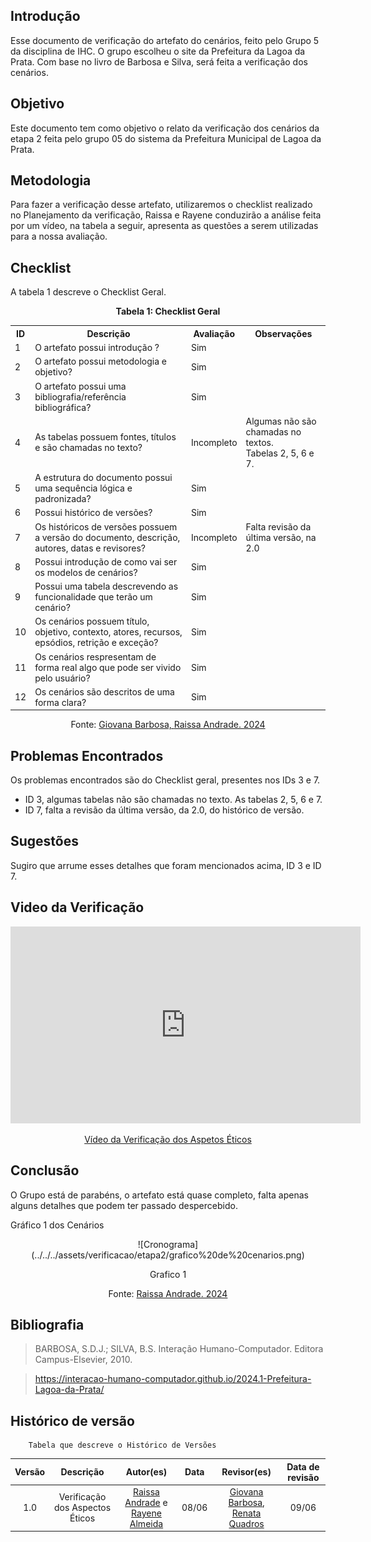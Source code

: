 ## Introdução 
Esse documento de verificação do artefato do cenários, feito pelo Grupo 5 da disciplina de IHC. O grupo escolheu o site da Prefeitura da Lagoa da Prata. Com base no livro de Barbosa e Silva, será feita a verificação dos cenários.
## Objetivo 
Este documento tem como objetivo o relato da verificação dos cenários da etapa 2 feita pelo grupo 05 do sistema da Prefeitura Municipal de Lagoa da Prata.
## Metodologia 
Para fazer a verificação desse artefato, utilizaremos o checklist realizado no Planejamento da verificação, Raissa e Rayene conduzirão a análise feita por um vídeo, na tabela a seguir, apresenta as questões a serem utilizadas para a nossa avaliação.


## Checklist 

A tabela 1 descreve o Checklist Geral.
<center>
    <p><strong>Tabela 1: Checklist Geral</strong></p>
    <table>
        <tr>
            <th>ID</th>
            <th>Descrição</th>
            <th>Avaliação</th>
            <th>Observações</th>
        </tr>
        <tr>
            <td>1</td>
            <td>O artefato possui introdução ?</td>
            <td>Sim</td>
            <td></td>
        </tr>
        <tr>
            <td>2</td>
            <td>O artefato possui metodologia e objetivo?</td>
            <td>Sim</td>
            <td></td>
        </tr>
        <tr>
            <td>3</td>
            <td>O artefato possui uma bibliografia/referência bibliográfica?</td>
            <td>Sim</td>
            <td></td>
        </tr>
        <tr>
            <td>4</td>
            <td>As tabelas possuem fontes, títulos e são chamadas no texto?</td>
            <td>Incompleto</td>
            <td>Algumas não são chamadas no textos. <br> Tabelas 2, 5, 6 e 7.</td>
        </tr>
        <tr>
            <td>5</td>
            <td>A estrutura do documento possui uma sequência lógica e padronizada?</td>
            <td>Sim</td>
            <td></td>
        </tr>
        <tr>
            <td>6</td>
            <td>Possui histórico de versões?</td>
            <td>Sim</td>
            <td></td>
        </tr>
        <tr>
            <td>7</td>
            <td>Os históricos de versões possuem a versão do documento, descrição, autores, datas e revisores?</td>
            <td>Incompleto</td>
            <td>Falta revisão da última versão, na 2.0</td>
        </tr>
        <tr>
            <td>8</td>
            <td>Possui introdução de como vai ser os modelos de cenários?</td>
            <td>Sim</td>
            <td></td>
        </tr>
        <tr>
            <td>9</td>
            <td>Possui uma tabela descrevendo as funcionalidade que terão um cenário?</td>
            <td>Sim</td>
            <td></td>
        </tr>
        <tr>
            <td>10</td>
            <td>Os cenários possuem título, objetivo, contexto, atores, recursos, epsódios, retrição e exceção?</td>
            <td>Sim</td>
            <td></td>
        </tr>
        <tr>
            <td>11</td>
            <td>Os cenários respresentam de forma real algo que pode ser vivido pelo usuário?</td>
            <td>Sim</td>
            <td></td>
        </tr>
        <tr>
            <td>12</td>
            <td>Os cenários são descritos de uma forma clara?</td>
            <td>Sim</td>
            <td></td>
        </tr>
    </table>
<p>Fonte: <a href="https://github.com/gio221">Giovana Barbosa, <a href="https://github.com/RaissaAndradeS">Raissa Andrade. 2024</a></p> 
</center>

## Problemas Encontrados

Os problemas encontrados são do Checklist geral, presentes nos IDs 3 e 7.
- ID 3, algumas tabelas não são chamadas no texto. As tabelas 2, 5, 6 e 7.
- ID 7, falta a revisão da última versão, da 2.0, do histórico de versão.

## Sugestões 

Sugiro que arrume esses detalhes que foram mencionados acima, ID 3 e ID 7.

## Video da Verificação

<p style="text-align: center">
    <iframe width="560" height="315" src="https://www.youtube.com/embed/OXLHk_iXPeE " title="YouTube video player" frameborder="0" allow="accelerometer; autoplay; clipboard-write; encrypted-media; gyroscope; picture-in-picture" allowfullscreen></iframe>
</p>
<p style="text-align: center">
    <a href="https://www.youtube.com/embed/OXLHk_iXPeE " target="_blank">Vídeo da Verificação dos Aspetos Éticos</a>
</p>

## Conclusão 

O Grupo está de parabéns, o artefato está quase completo, falta apenas alguns detalhes que podem ter passado despercebido.

Gráfico 1 dos Cenários


<center>
![Cronograma](../../../assets/verificacao/etapa2/grafico%20de%20cenarios.png)
<div align="center">
<p> Grafico 1 </p>
 <center>  <p>Fonte: <a href="https://github.com/RaissaAndradeS">Raissa Andrade. 2024</a></p></center>     
</div></center>



## Bibliografia 
> BARBOSA, S.D.J.; SILVA, B.S. Interação Humano-Computador. Editora Campus-Elsevier, 2010.

>  https://interacao-humano-computador.github.io/2024.1-Prefeitura-Lagoa-da-Prata/
## Histórico de versão  
        Tabela que descreve o Histórico de Versões
|     Versão       |     Descrição      |      Autor(es)      | Data           |  Revisor(es)          |Data de revisão|
| :----------------------------------------------------------: | :-------------------------------: | :-------------------------------------------------: | :-------------------------------: |  :-------------------------------: | :-------------------------------: |
|1.0|Verificação dos Aspectos Éticos|[Raissa Andrade](https://github.com/RaissaAndradeS) e [Rayene Almeida](https://github.com/rayenealmeida)    | 08/06|    [Giovana Barbosa](https://github.com/gio221), [Renata Quadros](https://github.com/Renatinha28)  | 09/06 |
